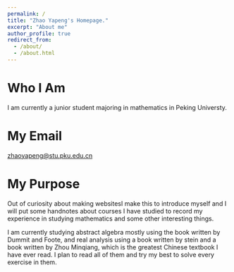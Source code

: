 ```yaml
---
permalink: /
title: "Zhao Yapeng's Homepage."
excerpt: "About me"
author_profile: true
redirect_from: 
  - /about/
  - /about.html
---
```




Who I Am
======
I am currently a junior student majoring in mathematics in Peking Universty.

My Email
======
zhaoyapeng@stu.pku.edu.cn

My Purpose
======
Out of curiosity about making websitesI make this to introduce myself and I will put some handnotes about courses I have studied to record my experience in studying mathematics and some other interesting things.
 
I am currently studying abstract algebra mostly using the book written by Dummit and Foote, and real analysis using a book written by stein and a book written by Zhou Minqiang, which is the greatest Chinese textbook I have ever read. I plan to read all of them and try my best to solve every exercise in them.
